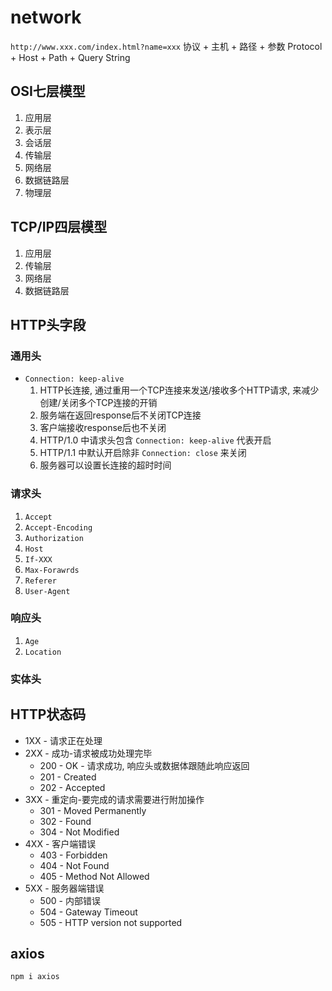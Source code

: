 # network

`http://www.xxx.com/index.html?name=xxx`
协议 + 主机 + 路径 + 参数
Protocol + Host + Path + Query String

## OSI七层模型

1. 应用层
2. 表示层
3. 会话层
4. 传输层
5. 网络层
6. 数据链路层
7. 物理层

## TCP/IP四层模型

1. 应用层
2. 传输层
3. 网络层
4. 数据链路层

## HTTP头字段

### 通用头

- `Connection: keep-alive`
   1. HTTP长连接, 通过重用一个TCP连接来发送/接收多个HTTP请求, 来减少创建/关闭多个TCP连接的开销
   2. 服务端在返回response后不关闭TCP连接
   3. 客户端接收response后也不关闭
   4. HTTP/1.0 中请求头包含 `Connection: keep-alive` 代表开启
   5. HTTP/1.1 中默认开启除非 `Connection: close` 来关闭
   6. 服务器可以设置长连接的超时时间

### 请求头

1. `Accept`
2. `Accept-Encoding`
3. `Authorization`
4. `Host`
5. `If-XXX`
6. `Max-Forawrds`
7. `Referer`
8. `User-Agent`

### 响应头

1. `Age`
2. `Location`

### 实体头

## HTTP状态码

- 1XX - 请求正在处理
- 2XX - 成功-请求被成功处理完毕
  - 200 - OK - 请求成功, 响应头或数据体跟随此响应返回
  - 201 - Created
  - 202 - Accepted
- 3XX - 重定向-要完成的请求需要进行附加操作
  - 301 - Moved Permanently
  - 302 - Found
  - 304 - Not Modified
- 4XX - 客户端错误
  - 403 - Forbidden
  - 404 - Not Found
  - 405 - Method Not Allowed
- 5XX - 服务器端错误
  - 500 - 内部错误
  - 504 - Gateway Timeout
  - 505 - HTTP version not supported

## axios
```
npm i axios
```


